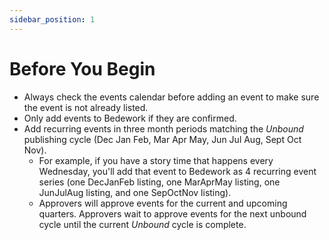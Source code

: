 ```yaml
---
sidebar_position: 1
---
```


# Before You Begin
- Always check the events calendar before adding an event to make sure the event is not already listed.
- Only add events to Bedework if they are confirmed.
- Add recurring events in three month periods matching the _Unbound_ publishing cycle (Dec Jan Feb, Mar Apr May, Jun Jul Aug, Sept Oct Nov).
    -	For example, if you have a story time that happens every Wednesday, you'll add that event to Bedework as 4 recurring event series (one DecJanFeb listing, one MarAprMay listing, one JunJulAug listing, and one SepOctNov listing).
    - Approvers will approve events for the current and upcoming quarters. Approvers wait to approve events for the next unbound cycle until the current _Unbound_ cycle is complete.
